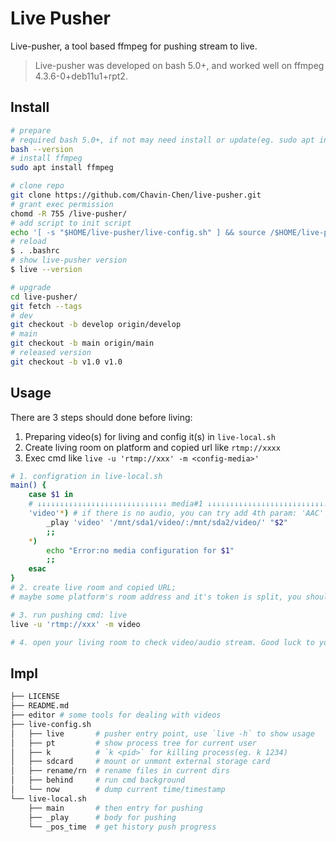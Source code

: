# Live Pusher

Live-pusher, a tool based ffmpeg for pushing stream to live.

> Live-pusher was developed on bash 5.0+, and worked well on ffmpeg 4.3.6-0+deb11u1+rpt2.

## Install

```bash
# prepare
# required bash 5.0+, if not may need install or update(eg. sudo apt install bash)
bash --version
# install ffmpeg
sudo apt install ffmpeg

# clone repo
git clone https://github.com/Chavin-Chen/live-pusher.git 
# grant exec permission
chomd -R 755 /live-pusher/
# add script to init script
echo '[ -s "$HOME/live-pusher/live-config.sh" ] && source /$HOME/live-pusher/live-config.sh' >~/.bashrc
# reload
$ . .bashrc
# show live-pusher version
$ live --version

# upgrade
cd live-pusher/
git fetch --tags
# dev
git checkout -b develop origin/develop
# main
git checkout -b main origin/main
# released version
git checkout -b v1.0 v1.0
```

## Usage

There are 3 steps should done before living:

1. Preparing video(s) for living and config it(s) in `live-local.sh`
2. Create living room on platform and copied url like `rtmp://xxxx`
3. Exec cmd like `live -u 'rtmp://xxx' -m <config-media>'`


```bash
# 1. configration in live-local.sh
main() {
    case $1 in
    # ↓↓↓↓↓↓↓↓↓↓↓↓↓↓↓↓↓↓↓↓↓↓↓↓↓↓↓↓↓ media#1 ↓↓↓↓↓↓↓↓↓↓↓↓↓↓↓↓↓↓↓↓↓↓↓↓↓↓↓↓↓
    'video'*) # if there is no audio, you can try add 4th param: 'AAC'
        _play 'video' '/mnt/sda1/video/:/mnt/sda2/video/' "$2"    
        ;;
    *)
        echo "Error:no media configuration for $1"
        ;;
    esac
}
# 2. create live room and copied URL; 
# maybe some platform's room address and it's token is split, you should make sure the url contains access token(if the platform needs)

# 3. run pushing cmd: live
live -u 'rtmp://xxx' -m video

# 4. open your living room to check video/audio stream. Good luck to you
```


## Impl

```bash
├── LICENSE
├── README.md
├── editor # some tools for dealing with videos
├── live-config.sh 
│   ├── live       # pusher entry point, use `live -h` to show usage
│   ├── pt         # show process tree for current user
│   ├── k          # `k <pid>` for killing process(eg. k 1234)
│   ├── sdcard     # mount or unmont external storage card
│   ├── rename/rn  # rename files in current dirs
│   ├── behind     # run cmd background
│   └── now        # dump current time/timestamp
└── live-local.sh
    ├── main       # then entry for pushing
    ├── _play      # body for pushing 
    └── _pos_time  # get history push progress
```
